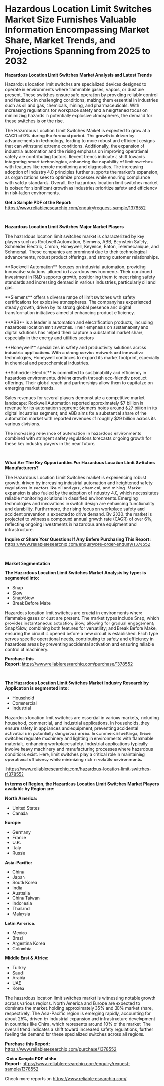 <p><h1>Hazardous Location Limit Switches Market Size Furnishes Valuable Information Encompassing Market Share, Market Trends, and Projections Spanning from 2025 to 2032</h1></p><p><strong>Hazardous Location Limit Switches Market Analysis and Latest Trends</strong></p>
<p><p>Hazardous location limit switches are specialized devices designed to operate in environments where flammable gases, vapors, or dust are present. These switches ensure safe operation by providing reliable control and feedback in challenging conditions, making them essential in industries such as oil and gas, chemicals, mining, and pharmaceuticals. With increasing regulations for workplace safety and a heightened focus on minimizing hazards in potentially explosive atmospheres, the demand for these switches is on the rise.</p><p>The Hazardous Location Limit Switches Market is expected to grow at a CAGR of 9% during the forecast period. The growth is driven by advancements in technology, leading to more robust and efficient designs that can withstand extreme conditions. Additionally, the expansion of industrial automation and the rising emphasis on improving operational safety are contributing factors. Recent trends indicate a shift towards integrating smart technologies, enhancing the capability of limit switches with features like remote monitoring and diagnostics. The increasing adoption of Industry 4.0 principles further supports the market's expansion, as organizations seek to optimize processes while ensuring compliance with safety standards. Overall, the hazardous location limit switches market is poised for significant growth as industries prioritize safety and efficiency in risk-laden environments.</p></p>
<p><strong>Get a Sample PDF of the Report:&nbsp;</strong> <a href="https://www.reliableresearchiq.com/enquiry/request-sample/1378552?utm_campaign=2219&utm_medium=2&utm_source=Github&utm_content=ia&utm_term=24022025&utm_id=hazardous-location-limit-switches">https://www.reliableresearchiq.com/enquiry/request-sample/1378552</a></p>
<p>&nbsp;</p>
<p><strong>Hazardous Location Limit Switches Major Market Players</strong></p>
<p><p>The hazardous location limit switches market is characterized by key players such as Rockwell Automation, Siemens, ABB, Bernstein Safety, Schneider Electric, Omron, Honeywell, Keyence, Eaton, Telemecanique, and Schmersal. These companies are prominent due to their technological advancements, robust product offerings, and strong customer relationships.</p><p>**Rockwell Automation** focuses on industrial automation, providing innovative solutions tailored to hazardous environments. Their continued investment in R&D supports growth, positioning them to meet rising safety standards and increasing demand in various industries, particularly oil and gas.</p><p>**Siemens** offers a diverse range of limit switches with safety certifications for explosive atmospheres. The company has experienced steady growth, driven by its strong global presence and digital transformation initiatives aimed at enhancing product efficiency. </p><p>**ABB** is a leader in automation and electrification products, including hazardous location limit switches. Their emphasis on sustainability and digital solutions has helped them capture a substantial market share, especially in the energy and utilities sectors.</p><p>**Honeywell** specializes in safety and productivity solutions across industrial applications. With a strong service network and innovative technologies, Honeywell continues to expand its market footprint, especially in chemical and petrochemical industries.</p><p>**Schneider Electric** is committed to sustainability and efficiency in hazardous environments, driving growth through eco-friendly product offerings. Their global reach and partnerships allow them to capitalize on emerging market trends.</p><p>Sales revenues for several players demonstrate a competitive market landscape: Rockwell Automation reported approximately $7 billion in revenue for its automation segment; Siemens holds around $27 billion in its digital industries segment; and ABB aims for a substantial share of the automation market with reported revenues of roughly $29 billion across its various divisions.</p><p>The increasing relevance of automation in hazardous environments combined with stringent safety regulations forecasts ongoing growth for these key industry players in the near future.</p></p>
<p>&nbsp;</p>
<p><strong>What Are The Key Opportunities For Hazardous Location Limit Switches Manufacturers?</strong></p>
<p><p>The Hazardous Location Limit Switches market is experiencing robust growth, driven by increasing industrial automation and heightened safety regulations in sectors like oil and gas, chemical, and mining. Market expansion is also fueled by the adoption of Industry 4.0, which necessitates reliable monitoring solutions in classified environments. Emerging technologies and innovations in switch design are enhancing functionality and durability. Furthermore, the rising focus on workplace safety and accident prevention is expected to drive demand. By 2030, the market is projected to witness a compound annual growth rate (CAGR) of over 6%, reflecting ongoing investments in hazardous area equipment and infrastructure.</p></p>
<p><strong>Inquire or Share Your Questions If Any Before Purchasing This Report:</strong> <a href="https://www.reliableresearchiq.com/enquiry/pre-order-enquiry/1378552?utm_campaign=2219&utm_medium=2&utm_source=Github&utm_content=ia&utm_term=24022025&utm_id=hazardous-location-limit-switches">https://www.reliableresearchiq.com/enquiry/pre-order-enquiry/1378552</a></p>
<p>&nbsp;</p>
<p><strong>Market Segmentation</strong></p>
<p><strong>The Hazardous Location Limit Switches Market Analysis by types is segmented into:</strong></p>
<p><ul><li>Snap</li><li>Slow</li><li>Snap/Slow</li><li>Break Before Make</li></ul></p>
<p><p>Hazardous location limit switches are crucial in environments where flammable gases or dust are present. The market types include Snap, which provides instantaneous actuation; Slow, allowing for gradual engagement; Snap/Slow, combining both features for versatility; and Break Before Make, ensuring the circuit is opened before a new circuit is established. Each type serves specific operational needs, contributing to safety and efficiency in hazardous areas by preventing accidental activation and ensuring reliable control of machinery.</p></p>
<p><strong>Purchase this Report:&nbsp;</strong><a href="https://www.reliableresearchiq.com/purchase/1378552?utm_campaign=2219&utm_medium=2&utm_source=Github&utm_content=ia&utm_term=24022025&utm_id=hazardous-location-limit-switches">https://www.reliableresearchiq.com/purchase/1378552</a></p>
<p>&nbsp;</p>
<p><strong>The Hazardous Location Limit Switches Market Industry Research by Application is segmented into:</strong></p>
<p><ul><li>Household</li><li>Commercial</li><li>Industrial</li></ul></p>
<p><p>Hazardous location limit switches are essential in various markets, including household, commercial, and industrial applications. In households, they ensure safety in appliances and equipment, preventing accidental activations in potentially dangerous areas. In commercial settings, these switches regulate machinery and lighting in environments with flammable materials, enhancing workplace safety. Industrial applications typically involve heavy machinery and manufacturing processes where hazardous conditions exist. Here, limit switches play a critical role in maintaining operational efficiency while minimizing risk in volatile environments.</p></p>
<p><a href="https://www.reliableresearchiq.com/hazardous-location-limit-switches-r1378552?utm_campaign=2219&utm_medium=2&utm_source=Github&utm_content=ia&utm_term=24022025&utm_id=hazardous-location-limit-switches">&nbsp;https://www.reliableresearchiq.com/hazardous-location-limit-switches-r1378552</a></p>
<p><strong>In terms of Region, the Hazardous Location Limit Switches Market Players available by Region are:</strong></p>
<p>
    <p> <strong> North America: </strong>
        <ul>
            <li>United States</li>
            <li>Canada</li>
        </ul>
        </p> 
    <p> <strong> Europe: </strong>
        <ul>
            <li>Germany</li>
            <li>France</li>
            <li>U.K.</li>
            <li>Italy</li>
            <li>Russia</li>
        </ul>
        </p> 
    <p> <strong> Asia-Pacific: </strong>
        <ul>
            <li>China</li>
            <li>Japan</li>
            <li>South Korea</li>
            <li>India</li>
            <li>Australia</li>
            <li>China Taiwan</li>
            <li>Indonesia</li>
            <li>Thailand</li>
            <li>Malaysia</li>
        </ul>
        </p> 
    <p> <strong> Latin America: </strong>
        <ul>
            <li>Mexico</li>
            <li>Brazil</li>
            <li>Argentina Korea</li>
            <li>Colombia</li>
        </ul>
        </p> 
    <p> <strong> Middle East & Africa: </strong>
        <ul>
            <li>Turkey</li>
            <li>Saudi</li>
            <li>Arabia</li>
            <li>UAE</li>
            <li>Korea</li>
        </ul>
    </p>
    </p>
<p><p>The hazardous location limit switches market is witnessing notable growth across various regions. North America and Europe are expected to dominate the market, holding approximately 35% and 30% market share, respectively. The Asia-Pacific region is emerging rapidly, accounting for about 25%, driven by industrial expansion and infrastructure development in countries like China, which represents around 10% of the market. The overall trend indicates a shift toward increased safety regulations, further fueling the demand for these specialized switches across all regions.</p></p>
<p><strong>Purchase this Report: </strong><a href="https://www.reliableresearchiq.com/purchase/1378552?utm_campaign=2219&utm_medium=2&utm_source=Github&utm_content=ia&utm_term=24022025&utm_id=hazardous-location-limit-switches">https://www.reliableresearchiq.com/purchase/1378552</a></p>
<p>&nbsp;<strong>Get a Sample PDF of the Report:&nbsp;&nbsp;</strong><a href="https://www.reliableresearchiq.com/enquiry/request-sample/1378552?utm_campaign=2219&utm_medium=2&utm_source=Github&utm_content=ia&utm_term=24022025&utm_id=hazardous-location-limit-switches">https://www.reliableresearchiq.com/enquiry/request-sample/1378552</a></p>
<p><strong></strong></p>
<p>Check more reports on <a href="https://www.reliableresearchiq.com/?utm_campaign=2219&utm_medium=2&utm_source=Github&utm_content=ia&utm_term=24022025&utm_id=hazardous-location-limit-switches">https://www.reliableresearchiq.com/</a></p>